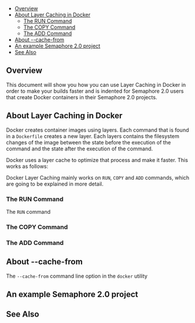 
* [Overview](#overview)
* [About Layer Caching in Docker](#about-layer-caching-in-docker)
   - [The RUN Command](#the-run-command)
   - [The COPY Command](#the-copy-command)
   - [The ADD Command](#the-add-command)
* [About --cache-from](#about---cache-from)
* [An example Semaphore 2.0 project](#an-example-semaphore-2.0-project)
* [See Also](#see-also)

## Overview

This document will show you how you can use Layer Caching in Docker in order to
make your builds faster and is indented for Semaphore 2.0 users that create
Docker containers in their Semaphore 2.0 projects.

## About Layer Caching in Docker

Docker creates container images using layers. Each command that is found in a
`Dockerfile` creates a new layer. Each layers contains the filesystem changes
of the image between the state before the execution of the command and the
state after the execution of the command.

Docker uses a layer cache to optimize that process and make it faster. This
works as follows:

Docker Layer Caching mainly works on `RUN`, `COPY` and `ADD` commands, which are
going to be explained in more detail.

### The RUN Command

The `RUN` command

### The COPY Command


### The ADD Command


## About --cache-from

The `--cache-from` command line option in the `docker` utility


## An example Semaphore 2.0 project


## See Also


